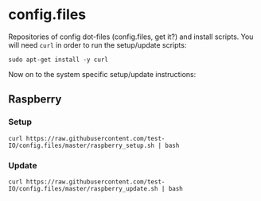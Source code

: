 config.files
============

Repositories of config dot-files (config.files, get it?) and install scripts.
You will need `curl` in order to run the setup/update scripts:

````
sudo apt-get install -y curl
````

Now on to the system specific setup/update instructions:

Raspberry
---------

### Setup

````
curl https://raw.githubusercontent.com/test-IO/config.files/master/raspberry_setup.sh | bash
````

### Update

````
curl https://raw.githubusercontent.com/test-IO/config.files/master/raspberry_update.sh | bash
````
